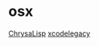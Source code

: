 # osx

[ChrysaLisp](https://github.com/vygr/ChrysaLisp)
[xcodelegacy](https://github.com/devernay/xcodelegacy)
